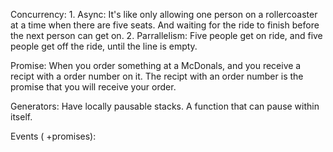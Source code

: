 Concurrency:
    1. Async: It's like only allowing one person on a rollercoaster at a time when there are five seats. And waiting for the ride to finish before the next person can get on.
    2. Parrallelism: Five people get on ride, and five people get off the ride, until the line is empty.

Promise: When you order something at a McDonals, and you receive a recipt with a order number on it. The recipt with an order number is the promise that you will receive your order.

Generators: Have locally pausable stacks. A function that can pause within itself.

Events ( +promises):
